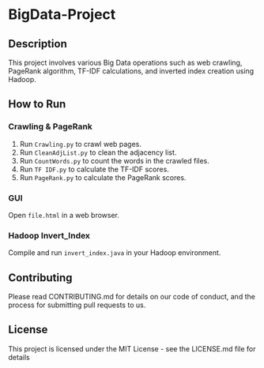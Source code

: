 # BigData-Project

## Description
This project involves various Big Data operations such as web crawling, PageRank algorithm, TF-IDF calculations, and inverted index creation using Hadoop.

## How to Run

### Crawling & PageRank
1. Run `Crawling.py` to crawl web pages.
2. Run `CleanAdjList.py` to clean the adjacency list.
3. Run `CountWords.py` to count the words in the crawled files.
4. Run `TF IDF.py` to calculate the TF-IDF scores.
5. Run `PageRank.py` to calculate the PageRank scores.

### GUI
Open `file.html` in a web browser.

### Hadoop Invert_Index
Compile and run `invert_index.java` in your Hadoop environment.

## Contributing
Please read CONTRIBUTING.md for details on our code of conduct, and the process for submitting pull requests to us.

## License
This project is licensed under the MIT License - see the LICENSE.md file for details